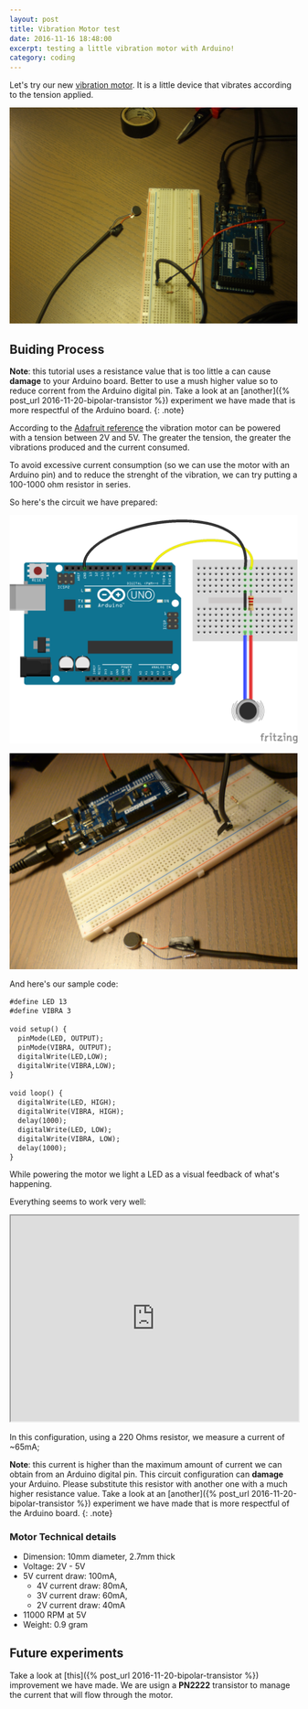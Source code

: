 ```yaml
---
layout: post
title: Vibration Motor test
date: 2016-11-16 18:48:00
excerpt: testing a little vibration motor with Arduino!
category: coding
---
```


Let's try our new [vibration motor](https://www.adafruit.com/products/1201). It is a little device that vibrates according to the tension applied.

![photo 1](/assets/images/vibration-motor-test/DSCF0747.JPG)

## Buiding Process

**Note**: this tutorial uses a resistance value that is too little a can cause **damage** to your Arduino board. Better to use a mush higher value so to reduce corrent from the Arduino digital pin.
Take a look at an [another]({% post_url 2016-11-20-bipolar-transistor %}) experiment we have made that is more respectful of the Arduino board.
{: .note}

According to the [Adafruit reference](https://www.adafruit.com/products/1201) the vibration motor can be powered with a tension between 2V and 5V. The greater the tension, the greater the vibrations produced and the current consumed.

To avoid excessive current consumption (so we can use the motor with an Arduino pin) and to reduce the strenght of the vibration, we can try putting a 100-1000 ohm resistor in series.

So here's the circuit we have prepared:

![circuit](/assets/images/vibration-motor-test/circuit_01_bb.png)

![photo 1](/assets/images/vibration-motor-test/P1020543.JPG)

And here's our sample code:

```
#define LED 13
#define VIBRA 3

void setup() {
  pinMode(LED, OUTPUT);
  pinMode(VIBRA, OUTPUT);
  digitalWrite(LED,LOW);
  digitalWrite(VIBRA,LOW);
}

void loop() {
  digitalWrite(LED, HIGH);
  digitalWrite(VIBRA, HIGH);
  delay(1000);
  digitalWrite(LED, LOW);
  digitalWrite(VIBRA, LOW);
  delay(1000);
}
```
While powering the motor we light a LED as a visual feedback of what's happening.

Everything seems to work very well:

<iframe width="100%" height="360" src="https://youtu.be/h2FnEDQ2CWc" allowfullscreen></iframe>

In this configuration, using a 220 Ohms resistor, we measure a current of ~65mA;

**Note**: this current is higher than the maximum amount of current we can obtain from an Arduino digital pin. This circuit configuration can **damage** your Arduino. Please substitute this resistor with another one with a much higher resistance value.
Take a look at an [another]({% post_url 2016-11-20-bipolar-transistor %}) experiment we have made that is more respectful of the Arduino board.
{: .note}

### Motor Technical details
* Dimension: 10mm diameter, 2.7mm thick
* Voltage: 2V - 5V
* 5V current draw: 100mA,
  + 4V current draw: 80mA,
  + 3V current draw: 60mA,
  + 2V current draw: 40mA
* 11000 RPM at 5V
* Weight: 0.9 gram

## Future experiments
Take a look at [this]({% post_url 2016-11-20-bipolar-transistor %}) improvement we have made. We are usign a **PN2222** transistor to manage the current that will flow through the motor.
